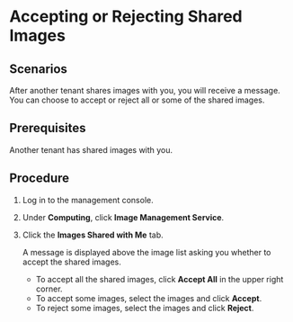 # Accepting or Rejecting Shared Images<a name="EN-US_TOPIC_0032042420"></a>

## Scenarios<a name="section1327510116016"></a>

After another tenant shares images with you, you will receive a message. You can choose to accept or reject all or some of the shared images.

## Prerequisites<a name="section19105100105913"></a>

Another tenant has shared images with you.

## Procedure<a name="section84397133195"></a>

1.  Log in to the management console.
2.  Under  **Computing**, click  **Image Management Service**.
3.  Click the  **Images Shared with Me**  tab.

    A message is displayed above the image list asking you whether to accept the shared images.

    -   To accept all the shared images, click  **Accept All**  in the upper right corner.
    -   To accept some images, select the images and click  **Accept**.
    -   To reject some images, select the images and click  **Reject**.


